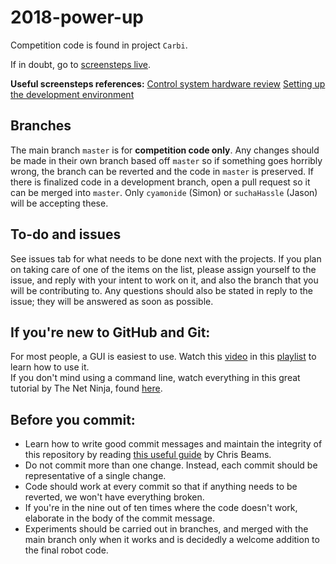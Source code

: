 # 2018-power-up
Competition code is found in project `Carbi`.

If in doubt, go to [screensteps live](http://wpilib.screenstepslive.com/s/currentCS).

**Useful screensteps references:**
[Control system hardware review](http://wpilib.screenstepslive.com/s/currentCS/m/getting_started/l/599672-frc-control-system-hardware-overview)
[Setting up the development environment](http://wpilib.screenstepslive.com/s/currentCS/m/java/c/88899)

## Branches
The main branch `master` is for **competition code only**. Any changes should be made in their own branch based off `master` so if something goes horribly wrong, the branch can be reverted and the code in `master` is preserved. If there is finalized code in a development branch, open a pull request so it can be merged into `master`. Only `cyamonide` (Simon) or `suchaHassle` (Jason) will be accepting these.

## To-do and issues
See issues tab for what needs to be done next with the projects. If you plan on taking care of one of the items on the list, please assign yourself to the issue, and reply with your intent to work on it, and also the branch that you will be contributing to. Any questions should also be stated in reply to the issue; they will be answered as soon as possible.

## If you're new to GitHub and Git:
For most people, a GUI is easiest to use. Watch this [video](https://www.youtube.com/watch?v=BKr8lbx3uFY) in this [playlist](https://www.youtube.com/watch?v=1h9_cB9mPT8&list=PLqGj3iMvMa4LFz8DZ0t-89twnelpT4Ilw) to learn how to use it.  
If you don't mind using a command line, watch everything in this great tutorial by The Net Ninja, found [here](https://www.youtube.com/watch?v=3RjQznt-8kE&list=PL4cUxeGkcC9goXbgTDQ0n_4TBzOO0ocPR).

## Before you commit:
* Learn how to write good commit messages and maintain the integrity of this repository by reading [this useful guide](https://chris.beams.io/posts/git-commit/) by Chris Beams.  
* Do not commit more than one change. Instead, each commit should be representative of a single change.  
* Code should work at every commit so that if anything needs to be reverted, we won't have everything broken.  
* If you're in the nine out of ten times where the code doesn't work, elaborate in the body of the commit message.  
* Experiments should be carried out in branches, and merged with the main branch only when it works and is decidedly a welcome addition to the final robot code.
